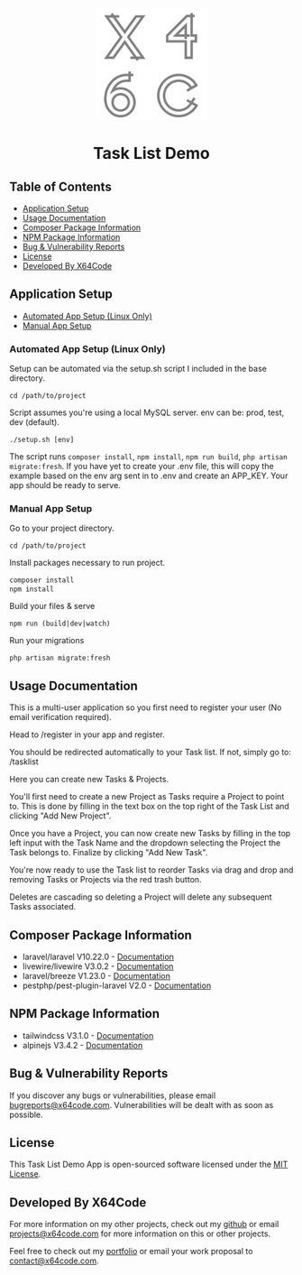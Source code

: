 <p align="center"><a href="https://x64code.com" target="_blank"><img src="https://github.com/X64Code-Github/X64Code-Github/blob/master/logos/grey_trans.png?raw=true" width="200" alt="X64Code Logo"></a></p>
<h1 align="center">Task List Demo</p>

## Table of Contents

- [Application Setup](#application-setup)
- [Usage Documentation](#usage-documentation)
- [Composer Package Information](#composer-package-information)
- [NPM Package Information](#npm-package-information)
- [Bug & Vulnerability Reports](#bug--vulnerability-reports)
- [License](#license)
- [Developed By X64Code](#developed-by-x64code)

## Application Setup

- [Automated App Setup (Linux Only)](#automated-app-setup-linux-only)
- [Manual App Setup](#manual-app-setup)

### Automated App Setup (Linux Only)

Setup can be automated via the setup.sh script I included in the base directory.

	cd /path/to/project

Script assumes you're using a local MySQL server. env can be: prod, test, dev (default).

	./setup.sh [env]

The script runs `composer install`, `npm install`, `npm run build`, `php artisan migrate:fresh`. If you have yet to create your .env file, this will copy the example based on the env arg sent in to .env and create an APP_KEY. Your app should be ready to serve.

### Manual App Setup

Go to your project directory.

	cd /path/to/project

Install packages necessary to run project.

	composer install
	npm install

Build your files & serve

	npm run (build|dev|watch)

Run your migrations

	php artisan migrate:fresh

## Usage Documentation

This is a multi-user application so you first need to register your user (No email verification required).

Head to /register in your app and register.

You should be redirected automatically to your Task list. If not, simply go to: /tasklist

Here you can create new Tasks & Projects.

You'll first need to create a new Project as Tasks require a Project to point to. This is done by filling in the text box on the top right of the Task List and clicking "Add New Project".

Once you have a Project, you can now create new Tasks by filling in the top left input with the Task Name and the dropdown selecting the Project the Task belongs to. Finalize by clicking "Add New Task".

You're now ready to use the Task list to reorder Tasks via drag and drop and removing Tasks or Projects via the red trash button.

Deletes are cascading so deleting a Project will delete any subsequent Tasks associated.

## Composer Package Information

- laravel/laravel 				V10.22.0 - [Documentation](https://laravel.com/docs/10.x)
- livewire/livewire 			V3.0.2 - [Documentation](https://livewire.laravel.com/docs/quickstart)
- laravel/breeze 				V1.23.0 - [Documentation](https://laravel.com/docs/10.x/starter-kits#laravel-breeze)
- pestphp/pest-plugin-laravel	V2.0 - [Documentation](https://pestphp.com/)

## NPM Package Information

- tailwindcss	V3.1.0 - [Documentation](https://tailwindcss.com/docs)
- alpinejs		V3.4.2 - [Documentation](https://alpinejs.dev/start-here)

## Bug & Vulnerability Reports

If you discover any bugs or vulnerabilities, please email [bugreports@x64code.com](mailto:bugreports@x64code.com). Vulnerabilities will be dealt with as soon as possible.

## License

This Task List Demo App is open-sourced software licensed under the [MIT License](https://opensource.org/license/mit/).

## Developed By X64Code

For more information on my other projects, check out my [github](https://github.com/X64Code-Github) or email [projects@x64code.com](mailto:projects@x64code.com) for more information on this or other projects.

Feel free to check out my [portfolio](https://x64code.com) or email your work proposal to [contact@x64code.com](mailto:contact@x64code.com).